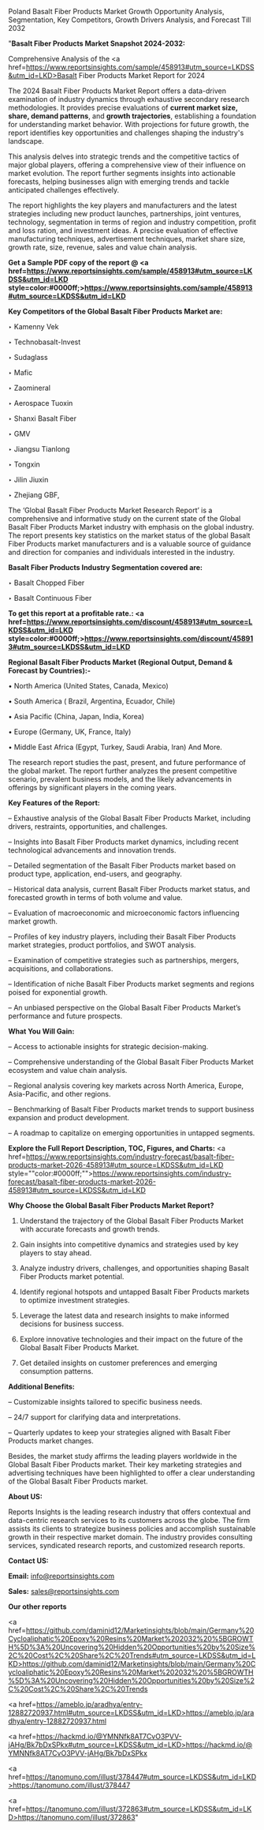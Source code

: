 Poland Basalt Fiber Products Market Growth Opportunity Analysis, Segmentation, Key Competitors, Growth Drivers Analysis, and Forecast Till 2032

"<strong>Basalt Fiber Products Market Snapshot 2024-2032:</strong>

Comprehensive Analysis of the <a href=https://www.reportsinsights.com/sample/458913#utm_source=LKDSS&utm_id=LKD>Basalt Fiber Products Market</a> Report for 2024

The 2024 Basalt Fiber Products Market Report offers a data-driven examination of industry dynamics through exhaustive secondary research methodologies. It provides precise evaluations of <strong>current market size, share, demand patterns</strong>, and <strong>growth trajectories</strong>, establishing a foundation for understanding market behavior. With projections for future growth, the report identifies key opportunities and challenges shaping the industry's landscape.

This analysis delves into strategic trends and the competitive tactics of major global players, offering a comprehensive view of their influence on market evolution. The report further segments insights into actionable forecasts, helping businesses align with emerging trends and tackle anticipated challenges effectively.

The report highlights the key players and manufacturers and the latest strategies including new product launches, partnerships, joint ventures, technology, segmentation in terms of region and industry competition, profit and loss ration, and investment ideas. A precise evaluation of effective manufacturing techniques, advertisement techniques, market share size, growth rate, size, revenue, sales and value chain analysis.

<strong>Get a Sample PDF copy of the report @ <a href=https://www.reportsinsights.com/sample/458913#utm_source=LKDSS&utm_id=LKD style=color:#0000ff;>https://www.reportsinsights.com/sample/458913#utm_source=LKDSS&utm_id=LKD</a></strong>

<strong>Key Competitors of the Global Basalt Fiber Products Market are:</strong>

‣ Kamenny Vek

‣ Technobasalt-Invest

‣ Sudaglass

‣ Mafic

‣ Zaomineral

‣ Aerospace Tuoxin

‣ Shanxi Basalt Fiber

‣ GMV

‣ Jiangsu Tianlong

‣ Tongxin

‣ Jilin Jiuxin

‣ Zhejiang GBF,

The ‘Global Basalt Fiber Products Market Research Report’ is a comprehensive and informative study on the current state of the Global Basalt Fiber Products Market industry with emphasis on the global industry. The report presents key statistics on the market status of the global Basalt Fiber Products market manufacturers and is a valuable source of guidance and direction for companies and individuals interested in the industry.

<strong>Basalt Fiber Products Industry Segmentation covered are:</strong>

‣ Basalt Chopped Fiber

‣ Basalt Continuous Fiber

<strong>To get this report at a profitable rate.: <a href=https://www.reportsinsights.com/discount/458913#utm_source=LKDSS&utm_id=LKD style=color:#0000ff;>https://www.reportsinsights.com/discount/458913#utm_source=LKDSS&utm_id=LKD</a></strong>

<strong>Regional Basalt Fiber Products Market (Regional Output, Demand &amp; Forecast by Countries):-</strong>

• North America (United States, Canada, Mexico)

• South America ( Brazil, Argentina, Ecuador, Chile)

• Asia Pacific (China, Japan, India, Korea)

• Europe (Germany, UK, France, Italy)

• Middle East Africa (Egypt, Turkey, Saudi Arabia, Iran) And More.

The research report studies the past, present, and future performance of the global market. The report further analyzes the present competitive scenario, prevalent business models, and the likely advancements in offerings by significant players in the coming years.

<strong>Key Features of the Report:</strong>

– Exhaustive analysis of the Global Basalt Fiber Products Market, including drivers, restraints, opportunities, and challenges.

– Insights into Basalt Fiber Products market dynamics, including recent technological advancements and innovation trends.

– Detailed segmentation of the Basalt Fiber Products market based on product type, application, end-users, and geography.

– Historical data analysis, current Basalt Fiber Products market status, and forecasted growth in terms of both volume and value.

– Evaluation of macroeconomic and microeconomic factors influencing market growth.

– Profiles of key industry players, including their Basalt Fiber Products market strategies, product portfolios, and SWOT analysis.

– Examination of competitive strategies such as partnerships, mergers, acquisitions, and collaborations.

– Identification of niche Basalt Fiber Products market segments and regions poised for exponential growth.

– An unbiased perspective on the Global Basalt Fiber Products Market’s performance and future prospects.

<strong>What You Will Gain:</strong>

– Access to actionable insights for strategic decision-making.

– Comprehensive understanding of the Global Basalt Fiber Products Market ecosystem and value chain analysis.

– Regional analysis covering key markets across North America, Europe, Asia-Pacific, and other regions.

– Benchmarking of Basalt Fiber Products market trends to support business expansion and product development.

– A roadmap to capitalize on emerging opportunities in untapped segments.

<strong>Explore the Full Report Description, TOC, Figures, and Charts:</strong>
<a href=https://www.reportsinsights.com/industry-forecast/basalt-fiber-products-market-2026-458913#utm_source=LKDSS&utm_id=LKD style=""color:#0000ff;"">https://www.reportsinsights.com/industry-forecast/basalt-fiber-products-market-2026-458913#utm_source=LKDSS&utm_id=LKD</a>

<strong>Why Choose the Global Basalt Fiber Products Market Report?</strong>

1. Understand the trajectory of the Global Basalt Fiber Products Market with accurate forecasts and growth trends.

2. Gain insights into competitive dynamics and strategies used by key players to stay ahead.

3. Analyze industry drivers, challenges, and opportunities shaping Basalt Fiber Products market potential.

4. Identify regional hotspots and untapped Basalt Fiber Products markets to optimize investment strategies.

5. Leverage the latest data and research insights to make informed decisions for business success.

6. Explore innovative technologies and their impact on the future of the Global Basalt Fiber Products Market.

7. Get detailed insights on customer preferences and emerging consumption patterns.

<strong>Additional Benefits:</strong>

– Customizable insights tailored to specific business needs.

– 24/7 support for clarifying data and interpretations.

– Quarterly updates to keep your strategies aligned with Basalt Fiber Products market changes.

Besides, the market study affirms the leading players worldwide in the Global Basalt Fiber Products market. Their key marketing strategies and advertising techniques have been highlighted to offer a clear understanding of the Global Basalt Fiber Products market.

<strong><strong>About US</strong>:</strong>

Reports Insights is the leading research industry that offers contextual and data-centric research services to its customers across the globe. The firm assists its clients to strategize business policies and accomplish sustainable growth in their respective market domain. The industry provides consulting services, syndicated research reports, and customized research reports.

<strong>Contact US:</strong>

<p class=><b>Email:</b> <a href=mailto:info@reportsinsights.com>info@reportsinsights.com</a></p>
<p class=><b>Sales:</b> <a href=mailto:sales@reportsinsights.com>sales@reportsinsights.com</a></p>

<strong>Our other reports</strong>

<a href=https://github.com/daminid12/Marketinsights/blob/main/Germany%20Cycloaliphatic%20Epoxy%20Resins%20Market%202032%20%5BGROWTH%5D%3A%20Uncovering%20Hidden%20Opportunities%20by%20Size%2C%20Cost%2C%20Share%2C%20Trends#utm_source=LKDSS&utm_id=LKD>https://github.com/daminid12/Marketinsights/blob/main/Germany%20Cycloaliphatic%20Epoxy%20Resins%20Market%202032%20%5BGROWTH%5D%3A%20Uncovering%20Hidden%20Opportunities%20by%20Size%2C%20Cost%2C%20Share%2C%20Trends</a>

<a href=https://ameblo.jp/aradhya/entry-12882720937.html#utm_source=LKDSS&utm_id=LKD>https://ameblo.jp/aradhya/entry-12882720937.html</a>

<a href=https://hackmd.io/@YMNNfk8AT7CvO3PVV-jAHg/Bk7bDxSPkx#utm_source=LKDSS&utm_id=LKD>https://hackmd.io/@YMNNfk8AT7CvO3PVV-jAHg/Bk7bDxSPkx</a>

<a href=https://tanomuno.com/illust/378447#utm_source=LKDSS&utm_id=LKD>https://tanomuno.com/illust/378447</a>

<a href=https://tanomuno.com/illust/372863#utm_source=LKDSS&utm_id=LKD>https://tanomuno.com/illust/372863</a>"
